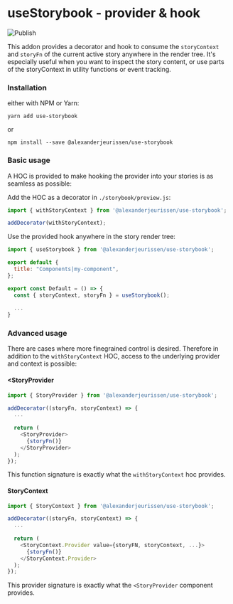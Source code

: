 # useStorybook - provider & hook
![Publish](https://github.com/alexanderjeurissen/use-storybook/workflows/Publish/badge.svg)

This addon provides a decorator and hook to consume the `storyContext` and `storyFn` of the current active story anywhere in the render tree.
It's especially useful when you want to inspect the story content, or use parts of the storyContext in utility functions or event tracking.

### Installation

either with NPM or Yarn:

`yarn add use-storybook`

or

`npm install --save @alexanderjeurissen/use-storybook`

### Basic usage

A HOC is provided to make hooking the provider into your stories is as seamless as possible:

Add the HOC as a decorator in `./storybook/preview.js`:

```js
import { withStoryContext } from '@alexanderjeurissen/use-storybook';

addDecorator(withStoryContext);
```

Use the provided hook anywhere in the story render tree:

```jsx
import { useStorybook } from '@alexanderjeurissen/use-storybook';

export default {
  title: "Components|my-component",
};

export const Default = () => {
  const { storyContext, storyFn } = useStorybook();
  
  ...
}
```

### Advanced usage

There are cases where more finegrained control is desired. Therefore in addition to the `withStoryContext` HOC, access to the underlying provider and context is possible:

#### <StoryProvider

```js
import { StoryProvider } from '@alexanderjeurissen/use-storybook';

addDecorator((storyFn, storyContext) => {
  ...
  
  return (
    <StoryProvider>
      {storyFn()}
    </StoryProvider>
  );
});
```

This function signature is exactly what the `withStoryContext` hoc provides.

#### StoryContext

```js
import { StoryContext } from '@alexanderjeurissen/use-storybook';

addDecorator((storyFn, storyContext) => {
  ...
  
  return (
    <StoryContext.Provider value={storyFN, storyContext, ...}>
      {storyFn()}
    </StoryContext.Provider>
  );
});
```

This provider signature is exactly what the `<StoryProvider` component provides.
